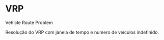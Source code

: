 VRP
===

Vehicle Route Problem


  Resolução do VRP com janela de tempo e numero de veículos indefinido.

